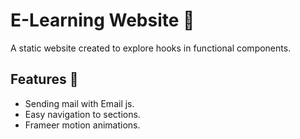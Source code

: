 
# E-Learning Website 📖​

A static website created to explore hooks in functional components.





## Features 💫​

- Sending mail with Email js.
- Easy navigation to sections.
- Frameer motion animations.

